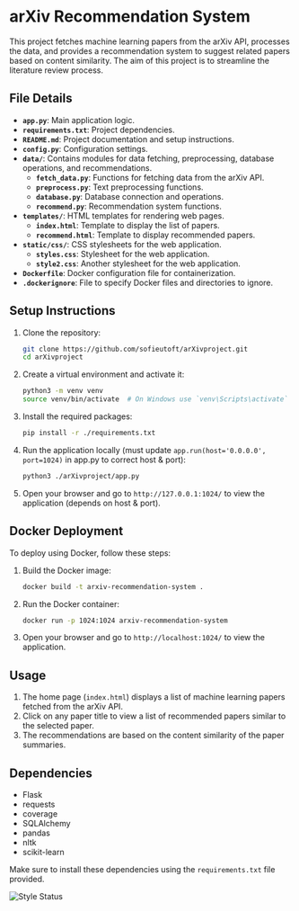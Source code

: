 # arXiv Recommendation System

This project fetches machine learning papers from the arXiv API, processes the data, and provides a recommendation system to suggest related papers based on content similarity. The aim of this project is to streamline the literature review process.

## File Details

- **`app.py`**: Main application logic.
- **`requirements.txt`**: Project dependencies.
- **`README.md`**: Project documentation and setup instructions.
- **`config.py`**: Configuration settings.
- **`data/`**: Contains modules for data fetching, preprocessing, database operations, and recommendations.
  - **`fetch_data.py`**: Functions for fetching data from the arXiv API.
  - **`preprocess.py`**: Text preprocessing functions.
  - **`database.py`**: Database connection and operations.
  - **`recommend.py`**: Recommendation system functions.
- **`templates/`**: HTML templates for rendering web pages.
  - **`index.html`**: Template to display the list of papers.
  - **`recommend.html`**: Template to display recommended papers.
- **`static/css/`**: CSS stylesheets for the web application.
  - **`styles.css`**: Stylesheet for the web application.
  - **`style2.css`**: Another stylesheet for the web application.
- **`Dockerfile`**: Docker configuration file for containerization.
- **`.dockerignore`**: File to specify Docker files and directories to ignore.

## Setup Instructions

1. Clone the repository:
    ```bash
    git clone https://github.com/sofieutoft/arXivproject.git
    cd arXivproject
    ```

2. Create a virtual environment and activate it:
    ```bash
    python3 -m venv venv
    source venv/bin/activate  # On Windows use `venv\Scripts\activate`
    ```

3. Install the required packages:
    ```bash
    pip install -r ./requirements.txt
    ```

4. Run the application locally (must update ```app.run(host='0.0.0.0', port=1024)``` in app.py to correct host & port):
    ```bash
    python3 ./arXivproject/app.py
    ```

5. Open your browser and go to `http://127.0.0.1:1024/` to view the application (depends on host & port).

## Docker Deployment

To deploy using Docker, follow these steps:

1. Build the Docker image:
    ```bash
    docker build -t arxiv-recommendation-system .
    ```

2. Run the Docker container:
    ```bash
    docker run -p 1024:1024 arxiv-recommendation-system
    ```

3. Open your browser and go to `http://localhost:1024/` to view the application.

## Usage

1. The home page (`index.html`) displays a list of machine learning papers fetched from the arXiv API.
2. Click on any paper title to view a list of recommended papers similar to the selected paper.
3. The recommendations are based on the content similarity of the paper summaries.

## Dependencies

- Flask
- requests
- coverage
- SQLAlchemy
- pandas
- nltk
- scikit-learn

Make sure to install these dependencies using the `requirements.txt` file provided.

![Style Status](https://github.com/sofieutoft/arXivproject/actions/workflows/style.yaml/badge.svg)
